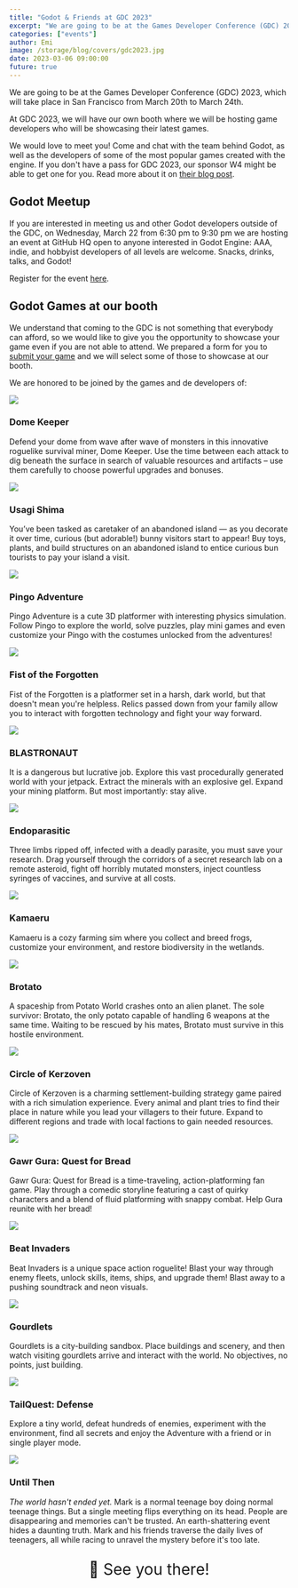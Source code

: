 ```yaml
---
title: "Godot & Friends at GDC 2023"
excerpt: "We are going to be at the Games Developer Conference (GDC) 2023, which will take place in San Francisco from March 20th to March 24th."
categories: ["events"]
author: Emi
image: /storage/blog/covers/gdc2023.jpg
date: 2023-03-06 09:00:00
future: true
---
```


<style>
	article .row-2 {
		display: grid;
		gap: 10px;
	}
	@media (min-width: 768px) {
		article .row-2 {
			grid-template-columns: 1fr 1fr;
			gap: 30px;
		}
	}
	article .row-2 h3 {
		margin-top: 10px;
		margin-bottom: -5px;
	}
	article .media {
		display: grid;
	}
	article .media a.lightbox {
		pointer-events: none;
	}
	article .media img {
		max-width: 100%;
		border-radius: 7px;
		background-color: var(--card-background-color);
		box-shadow: 0 5px 10px -3px #00000078;
		display: block;
		margin-bottom: 6px;
	}
</style>


We are going to be at the Games Developer Conference (GDC) 2023, which will take place in San Francisco from March 20th to March 24th.

At GDC 2023, we will have our own booth where we will be hosting game developers who will be showcasing their latest games.

We would love to meet you! Come and chat with the team behind Godot, as well as the developers of some of the most popular games created with the engine. If you don't have a pass for GDC 2023, our sponsor W4 might be able to get one for you. Read more about it on [their blog post](https://w4games.com/2023/02/08/road-to-game-developers-conference-gdc/).

## Godot Meetup

If you are interested in meeting us and other Godot developers outside of the GDC, on Wednesday, March 22 from 6:30 pm to 9:30 pm we are hosting an event at GitHub HQ open to anyone interested in Godot Engine: AAA, indie, and hobbyist developers of all levels are welcome. Snacks, drinks, talks, and Godot!

Register for the event [here](https://lu.ma/2sz7890o).


## Godot Games at our booth

We understand that coming to the GDC is not something that everybody can afford, so we would like to give you the opportunity to showcase your game even if you are not able to attend. We prepared a form for you to [submit your game](https://forms.gle/ZVD1hR4sLr9nYMJC9) and we will select some of those to showcase at our booth.

We are honored to be joined by the games and de developers of:

<div class="row-2">
	<a class="media" href="/showcase/dome-keeper/">
		<img src="/assets/showcase/dome-keeper-header.jpg">
	</a>
	<div>
		<h3>Dome Keeper</h3>
		<p>Defend your dome from wave after wave of monsters in this innovative roguelike survival miner, Dome Keeper. Use the time between each attack to dig beneath the surface in search of valuable resources and artifacts – use them carefully to choose powerful upgrades and bonuses.</p>
	</div>
	<a class="media" href="/showcase/usagi-shima/">
		<img src="/assets/showcase/usagi-shima-header.png">
	</a>
	<div>
		<h3>Usagi Shima</h3>
		<p>You’ve been tasked as caretaker of an abandoned island — as you decorate it over time, curious (but adorable!) bunny visitors start to appear! Buy toys, plants, and build structures on an abandoned island to entice curious bun tourists to pay your island a visit.</p>
	</div>
	<a class="media" href="/showcase/pingo-adventure/">
		<img src="/assets/showcase/pingo-adventure-header.jpg">
	</a>
	<div>
		<h3>Pingo Adventure</h3>
		<p>Pingo Adventure is a cute 3D platformer with interesting physics simulation. Follow Pingo to explore the world, solve puzzles, play mini games and even customize your Pingo with the costumes unlocked from the adventures!</p>
	</div>
	<a class="media" href="/showcase/fist-of-the-forgotten">
		<img src="/assets/showcase/fist-of-the-forgotten-header.jpg">
	</a>
	<div>
		<h3>Fist of the Forgotten</h3>
		<p>Fist of the Forgotten is a platformer set in a harsh, dark world, but that doesn't mean you're helpless. Relics passed down from your family allow you to interact with forgotten technology and fight your way forward.</p>
	</div>
	<a class="media" href="/showcase/blastronaut">
		<img src="/assets/showcase/blastronaut-header.png">
	</a>
	<div>
		<h3>BLASTRONAUT</h3>
		<p>It is a dangerous but lucrative job. Explore this vast procedurally generated world with your jetpack. Extract the minerals with an explosive gel. Expand your mining platform. But most importantly: stay alive.</p>
	</div>
	<a class="media" href="/showcase/endoparasitic">
		<img src="/assets/showcase/endoparasitic-header.jpg">
	</a>
	<div>
		<h3>Endoparasitic</h3>
		<p>Three limbs ripped off, infected with a deadly parasite, you must save your research. Drag yourself through the corridors of a secret research lab on a remote asteroid, fight off horribly mutated monsters, inject countless syringes of vaccines, and survive at all costs.</p>
	</div>
	<a class="media" href="/showcase/kamaeru">
		<img src="/assets/showcase/kamaeru-header.png">
	</a>
	<div>
		<h3>Kamaeru</h3>
		<p>Kamaeru is a cozy farming sim where you collect and breed frogs, customize your environment, and restore biodiversity in the wetlands.</p>
	</div>
	<a class="media" href="/showcase/brotato">
		<img src="/assets/showcase/brotato-header.jpg">
	</a>
	<div>
		<h3>Brotato</h3>
		<p>A spaceship from Potato World crashes onto an alien planet. The sole survivor: Brotato, the only potato capable of handling 6 weapons at the same time. Waiting to be rescued by his mates, Brotato must survive in this hostile environment.</p>
	</div>
	<a class="media" href="/showcase/circle-of-kerzoven/">
		<img src="/assets/showcase/kerzoven-header.jpg">
	</a>
	<div>
		<h3>Circle of Kerzoven</h3>
		<p>Circle of Kerzoven is a charming settlement-building strategy game paired with a rich simulation experience. Every animal and plant tries to find their place in nature while you lead your villagers to their future. Expand to different regions and trade with local factions to gain needed resources.</p>
	</div>
	<a class="media" href="https://kennypark.xyz/games/ggqfb" target="_blank">
		<img src="/storage/blog/gdc/gawr-gura.jpg">
	</a>
	<div>
		<h3>Gawr Gura: Quest for Bread</h3>
		<p>Gawr Gura: Quest for Bread is a time-traveling, action-platforming fan game. Play through a comedic storyline featuring a cast of quirky characters and a blend of fluid platforming with snappy combat. Help Gura reunite with her bread!</p>
	</div>
	<a class="media" href="/showcase/beat-invaders/">
		<img src="/assets/showcase/beat-invaders-header.jpg">
	</a>
	<div>
		<h3>Beat Invaders</h3>
		<p>Beat Invaders is a unique space action roguelite! Blast your way through enemy fleets, unlock skills, items, ships, and upgrade them! Blast away to a pushing soundtrack and neon visuals.</p>
	</div>
	<a class="media" href="/showcase/gourdlets/">
		<img src="/assets/showcase/gourdlets-header.jpg">
	</a>
	<div>
		<h3>Gourdlets</h3>
		<p>Gourdlets is a city-building sandbox. Place buildings and scenery, and then watch visiting gourdlets arrive and interact with the world. No objectives, no points, just building.</p>
	</div>
	<a class="media" href="/showcase/tail-quest/">
		<img src="/assets/showcase/tail-quest-header.jpg">
	</a>
	<div>
		<h3>TailQuest: Defense</h3>
		<p>Explore a tiny world, defeat hundreds of enemies, experiment with the environment, find all secrets and enjoy the Adventure with a friend or in single player mode.</p>
	</div>
	<a class="media" href="/showcase/until-then">
		<img src="/assets/showcase/until-then-header.jpg">
	</a>
	<div>
		<h3>Until Then</h3>
		<p><em>The world hasn't ended yet.</em> Mark is a normal teenage boy doing normal teenage things. But a single meeting flips everything on its head. People are disappearing and memories can't be trusted. An earth-shattering event hides a daunting truth. Mark and his friends traverse the daily lives of teenagers, all while racing to unravel the mystery before it's too late.</p>
	</div>
</div>

<p style="text-align: center; font-size: 2em;">👋 See you there!</p>